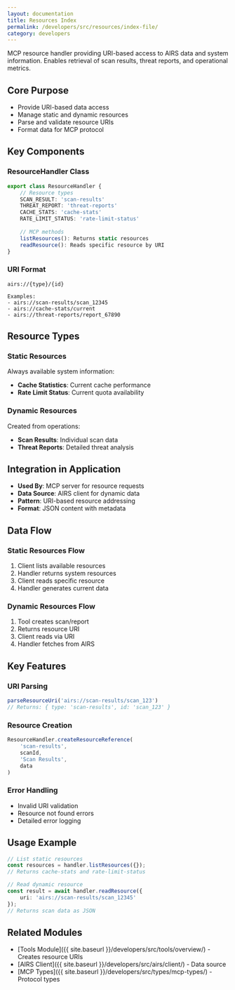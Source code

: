 ```yaml
---
layout: documentation
title: Resources Index
permalink: /developers/src/resources/index-file/
category: developers
---
```


MCP resource handler providing URI-based access to AIRS data and system information. Enables retrieval of scan results, threat reports, and operational metrics.

## Core Purpose

- Provide URI-based data access
- Manage static and dynamic resources
- Parse and validate resource URIs
- Format data for MCP protocol

## Key Components

### ResourceHandler Class

```typescript
export class ResourceHandler {
    // Resource types
    SCAN_RESULT: 'scan-results'
    THREAT_REPORT: 'threat-reports'
    CACHE_STATS: 'cache-stats'
    RATE_LIMIT_STATUS: 'rate-limit-status'
    
    // MCP methods
    listResources(): Returns static resources
    readResource(): Reads specific resource by URI
}
```

### URI Format

```text
airs://{type}/{id}

Examples:
- airs://scan-results/scan_12345
- airs://cache-stats/current
- airs://threat-reports/report_67890
```

## Resource Types

### Static Resources

Always available system information:

- **Cache Statistics**: Current cache performance
- **Rate Limit Status**: Current quota availability

### Dynamic Resources

Created from operations:

- **Scan Results**: Individual scan data
- **Threat Reports**: Detailed threat analysis

## Integration in Application

- **Used By**: MCP server for resource requests
- **Data Source**: AIRS client for dynamic data
- **Pattern**: URI-based resource addressing
- **Format**: JSON content with metadata

## Data Flow

### Static Resources Flow

1. Client lists available resources
2. Handler returns system resources
3. Client reads specific resource
4. Handler generates current data

### Dynamic Resources Flow

1. Tool creates scan/report
2. Returns resource URI
3. Client reads via URI
4. Handler fetches from AIRS

## Key Features

### URI Parsing

```typescript
parseResourceUri('airs://scan-results/scan_123')
// Returns: { type: 'scan-results', id: 'scan_123' }
```

### Resource Creation

```typescript
ResourceHandler.createResourceReference(
    'scan-results',
    scanId,
    'Scan Results',
    data
)
```

### Error Handling

- Invalid URI validation
- Resource not found errors
- Detailed error logging

## Usage Example

```typescript
// List static resources
const resources = handler.listResources({});
// Returns cache-stats and rate-limit-status

// Read dynamic resource
const result = await handler.readResource({
    uri: 'airs://scan-results/scan_12345'
});
// Returns scan data as JSON
```

## Related Modules

- [Tools Module]({{ site.baseurl }}/developers/src/tools/overview/) - Creates resource URIs
- [AIRS Client]({{ site.baseurl }}/developers/src/airs/client/) - Data source
- [MCP Types]({{ site.baseurl }}/developers/src/types/mcp-types/) - Protocol types
